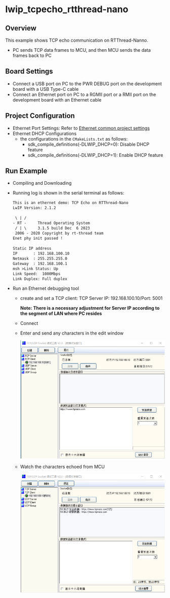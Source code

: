 # lwip_tcpecho_rtthread-nano

## Overview

This  example shows TCP echo communication on RTThread-Nanno.

- PC sends TCP data frames to MCU,  and then MCU sends the data frames back to PC

## Board Settings

- Connect a USB port on PC to the PWR DEBUG port on the development board with a USB Type-C cable
- Connect an Ethernet port on PC to a RGMII port or a RMII port on the development board with an Ethernet cable

## Project Configuration

- Ethernet Port Settings: Refer to [Ethernet common project settings](../doc/Ethernet_Common_Project_Settings_en.md)
- Ethernet DHCP Configurations
    - the configurations in the `CMakeLists.txt` as follows:
      - sdk_compile_definitions(-DLWIP_DHCP=0): Disable DHCP feature
      - sdk_compile_definitions(-DLWIP_DHCP=1): Enable DHCP feature


## Run Example

- Compiling and Downloading
- Running log is shown in the serial terminal as follows:

     ```console
     This is an ethernet demo: TCP Echo on RTThread-Nano
     LwIP Version: 2.1.2

      \ | /
     - RT -     Thread Operating System
      / | \     3.1.5 build Dec  6 2023
      2006 - 2020 Copyright by rt-thread team
     Enet phy init passed !

     Static IP address
     IP       : 192.168.100.10
     Netmask  : 255.255.255.0
     Gateway  : 192.168.100.1
     msh >Link Status: Up
     Link Speed:  1000Mbps
     Link Duplex: Full duplex
     ```

- Run an Ethernet debugging tool

  - create and set a TCP client:  TCP Server IP: 192.168.100.10/Port: 5001

    **Note: There is a necessary adjustment for Server IP according to the segment of  LAN where PC resides**

  - Connect

  - Enter and send any characters in the edit window

    ![](../doc/lwip_tcpecho_1.png)

  - Watch the characters echoed from MCU

    ![](../doc/lwip_tcpecho_2.png)
